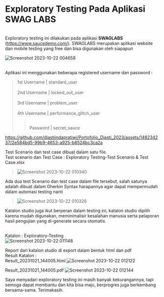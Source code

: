# Exploratory Testing Pada Aplikasi SWAG LABS

<br> Exploratory testing ini dilakukan pada aplikasi **SWAGLABS** (https://www.saucedemo.com/). SWAGLABS merupakan aplikasi website dan mobile testing yang free dan bisa digunakan oleh siapapun

![Screenshot 2023-10-22 004658](https://github.com/diastiindapratiwi/Portofolio_Diasti_2023/assets/148234237/22a01270-0dc9-4162-873d-9dc9a82a74e7)

<br>Aplikasi ini menggunakan beberapa registered username dan password :

>1st Username |	standard_user				
><br>2nd Username |  locked_out_user				
><br>3rd Username |	problem_user				
><br>4th Username |	performance_glitch_user				
>><br>Password	   |  secret_sauce				

https://github.com/diastiindapratiwi/Portofolio_Diasti_2023/assets/148234237/2e584bd5-99b9-4653-a925-b8524bc3ca2a

Test Scenario dan test case dibuat dalam satu file. <br>
Test scenario dan Test Case : Exploratory Testing-Test Scenario & Test Case.xlsx
>![Screenshot 2023-10-22 010340](https://github.com/diastiindapratiwi/Portofolio_Diasti_2023/assets/148234237/638209ae-e269-4b2c-bbe9-15178e5c6b9b)

Ada dua test Scenario dan test case dalam file tersebut, salah satunya adalah dibuat dalam Gherkin Syntax harapannya agar dapat mempermudah dalam automasi testing nanti
>![Screenshot 2023-10-22 010326](https://github.com/diastiindapratiwi/Portofolio_Diasti_2023/assets/148234237/4da9ad3b-a9f9-479a-a7c2-ddcd6fa1a364)

Katalon studio juga ikut berperan dalam testing ini, katalon studio dipilih karena mudah digunakan, meminimalisir kesalahan manusia serta pelaporan hasil pengujian yang di-generate secara otomatis.

<br> Katalon                     : Exploratory-Testing 
<br> ![Screenshot 2023-10-22 011148](https://github.com/diastiindapratiwi/Portofolio_Diasti_2023/assets/148234237/17c38bd7-9de1-4fb4-9e1f-1681d8b64f23)

Report dari katalon studio di export dalam bentuk html dan pdf
<br>Result Katalon              : 
<br> Result_20231021_144005.html
![Screenshot 2023-10-22 012122](https://github.com/diastiindapratiwi/Portofolio_Diasti_2023/assets/148234237/1d241fb7-24ae-4994-b221-25b3ecae653a)

Result_20231021_144005.pdf
![Screenshot 2023-10-22 012144](https://github.com/diastiindapratiwi/Portofolio_Diasti_2023/assets/148234237/054265fa-2816-4b79-b28c-abd7f44af960)


Saya menyadari exploratory testing ini masih banyak kekurangannya, tapi semoga dapat membantu dan kita bisa maju, berprogres juga berkembang bersama-sama. Terimakasih. 


